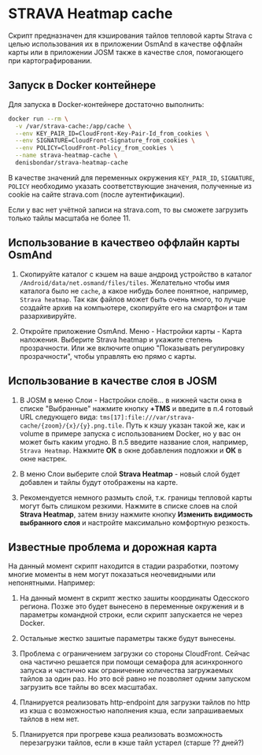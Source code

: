 # STRAVA Heatmap cache

Скрипт предназначен для кэширования тайлов тепловой карты Strava с целью использования
их в приложении OsmAnd в качестве оффлайн карты или в приложении JOSM также в качестве
слоя, помогающего при картографировании.

## Запуск в Docker контейнере

Для запуска в Docker-контейнере достаточно выполнить:

```bash
docker run --rm \
  -v /var/strava-cache:/app/cache \
  --env KEY_PAIR_ID=CloudFront-Key-Pair-Id_from_cookies \
  --env SIGNATURE=CloudFront-Signature_from_cookies \
  --env POLICY=CloudFront-Policy_from_cookies \
  --name strava-heatmap-cache \
  denisbondar/strava-heatmap-cache
```

В качестве значений для переменных окружения `KEY_PAIR_ID`, `SIGNATURE`, `POLICY`
необходимо указать соответствующие значения, полученные из cookie на сайте
strava.com (после аутентификации).

Если у вас нет учётной записи на strava.com, то вы сможете загрузить только тайлы
масштаба не более 11.

## Использование в качествео оффлайн карты OsmAnd

1. Скопируйте каталог с кэшем на ваше андроид устройство в каталог
`/Android/data/net.osmand/files/tiles`. Желательно чтобы имя каталога было не
`cache`, а какое нибудь более понятное, например, `Strava heatmap`.
Так как файлов может быть очень много, то лучше создайте архив на компьютере,
скопируйте его на смартфон и там разархивируйте.

2. Откройте приложение OsmAnd. Меню - Настройки карты - Карта наложения.
Выберите Strava heatmap и укажите степень прозрачности. Или же включите опцию
"Показывать регулировку прозрачности", чтобы управлять ею прямо с карты.

## Использование в качестве слоя в JOSM

1. В JOSM в меню Слои - Настройки слоёв... в нижней части окна в списке
"Выбранные" нажмите кнопку **+TMS** и введите в п.4 готовый URL следующего вида:
`tms[17]:file:///var/strava-cache/{zoom}/{x}/{y}.png.tile`. Путь к кэшу указан
такой же, как и volume в примере запуска с использованием Docker, но у вас он
может быть каким угодно. В п.5 введите название слоя, например, `Strava Heatmap`.
Нажмите **ОК** в окне добавления подложки и **ОК** в окне настрек.

2. В меню Слои выберите слой **Strava Heatmap** - новый слой будет добавлен и
тайлы будут отображены на карте.

3. Рекомендуется немного размыть слой, т.к. границы тепловой карты могут быть
слишком резкими. Нажмите в списке слоев на слой **Strava Heatmap**, затем внизу
нажмите кнопку **Изменить видимость выбранного слоя** и настройте максимально
комфортную резкость. 

## Известные проблема и дорожная карта

На данный момент скрипт находится в стадии разработки, поэтому многие моменты в нем
могут показаться неочевидными или непонятными. Например:

1. На данный момент в скрипт жестко зашиты координаты Одесского региона.
Позже это будет вынесено в переменные окружения и в параметры командной строки,
если скрипт запускается не через Docker.

2. Остальные жестко зашитые параметры также будут вынесены.

3. Проблема с ограничением загрузки со стороны CloudFront. Сейчас она частично
решается при помощи семафора для асинхронного запуска и частично как ограничение
количества загружаемых тайлов за один раз. Но это всё равно не позволяет одним
запуском загрузить все тайлы во всех масштабах.

4. Планируется реализовать http-endpoint для загрузки тайлов по http из кэша
с возможностью наполнения кэша, если запрашиваемых тайлов в нем нет.

5. Планируется при прогреве кэша реализовать возможность перезагрузки тайлов,
если в кэше тайл устарел (старше ?? дней?)